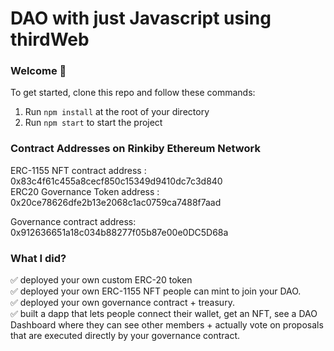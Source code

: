 #  DAO with just Javascript using thirdWeb

### **Welcome 👋**
To get started, clone this repo and follow these commands:

1. Run `npm install` at the root of your directory
2. Run `npm start` to start the project


### Contract Addresses on Rinkiby Ethereum Network

ERC-1155 NFT contract address : 0x83c4f61c455a8cecf850c15349d9410dc7c3d840 <br/>
ERC20 Governance Token address :  0x20ce78626dfe2b13e2068c1ac0759ca7488f7aad <br/>

Governance contract address:  0x912636651a18c034b88277f05b87e00e0DC5D68a <br/>


### What I did?

✅ deployed your own custom ERC-20 token <br />
✅ deployed your own ERC-1155 NFT people can mint to join your DAO. <br />
✅ deployed your own governance contract + treasury. <br />
✅ built a dapp that lets people connect their wallet, get an NFT, see a DAO Dashboard where they can see other members + actually vote on proposals that are executed directly by your governance contract.<br />
